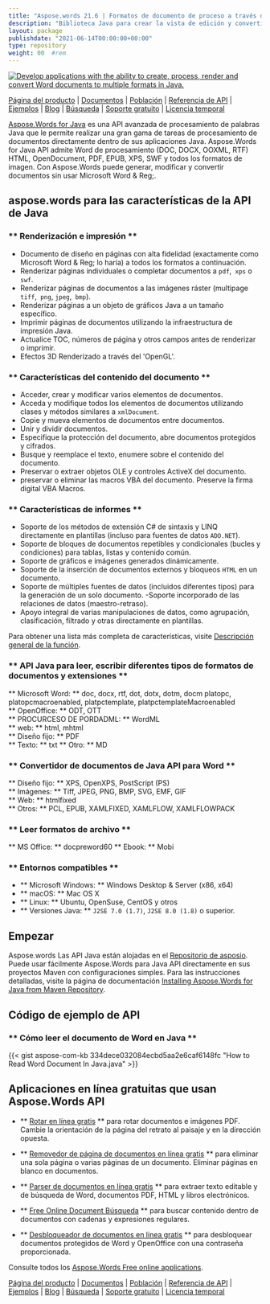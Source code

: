 ```yaml
---
title: "Aspose.words 21.6 | Formatos de documento de proceso a través de Java API" 
description: "Biblioteca Java para crear la vista de edición y convertir los documentos de Word y OpenOffice. Funcione programáticamente con texto de documento, imágenes, formularios, tablas, XML, OLE y más." 
layout: package
publishdate: "2021-06-14T00:00:00+00:00"
type: repository
weight: 00	#rem
---
```

[![Develop applications with the ability to create, process, render and convert Word documents to multiple formats in Java.](../aspose_words-for-java-banner.png)](./)

[Página del producto](https://products.aspose.com/words/java) | [Documentos](https://docs.aspose.com/words/java/) | [Población](https://products.aspose.app/words/family) | [Referencia de API](https://apireference.aspose.com/words/java) | [Ejemplos](https://github.com/aspose-words/Aspose.Words-for-Java/tree/master/Ejemplos) | [Blog](https://blog.aspose.com/category/words/) | [Búsqueda](https://search.aspose.com/) | [Soporte gratuito](https://forum.aspose.com/c/words) | [Licencia temporal](https://purchase.aspose.com/temporary-license)

[Aspose.Words for Java](https://products.aspose.com/words/java) es una API avanzada de procesamiento de palabras Java que le permite realizar una gran gama de tareas de procesamiento de documentos directamente dentro de sus aplicaciones Java. Aspose.Words for Java API admite Word de procesamiento (DOC, DOCX, OOXML, RTF) HTML, OpenDocument, PDF, EPUB, XPS, SWF y todos los formatos de imagen. Con Aspose.Words puede generar, modificar y convertir documentos sin usar Microsoft Word & Reg;.

## aspose.words para las características de la API de Java

### ** Renderización e impresión **
- Documento de diseño en páginas con alta fidelidad (exactamente como Microsoft Word & Reg; lo haría) a todos los formatos a continuación.
- Renderizar páginas individuales o completar documentos a `pdf`,` xps` o `swf`.
- Renderizar páginas de documentos a las imágenes ráster (multipage `tiff`,` png`, `jpeg`,` bmp`).
- Renderizar páginas a un objeto de gráficos Java a un tamaño específico.
- Imprimir páginas de documentos utilizando la infraestructura de impresión Java.
- Actualice TOC, números de página y otros campos antes de renderizar o imprimir.
- Efectos 3D Renderizado a través del 'OpenGL'.

### ** Características del contenido del documento **
- Acceder, crear y modificar varios elementos de documentos.
- Acceda y modifique todos los elementos de documentos utilizando clases y métodos similares a `xmlDocument`.
- Copie y mueva elementos de documentos entre documentos.
- Unir y dividir documentos.
- Especifique la protección del documento, abre documentos protegidos y cifrados.
- Busque y reemplace el texto, enumere sobre el contenido del documento.
- Preservar o extraer objetos OLE y controles ActiveX del documento.
- preservar o eliminar las macros VBA del documento. Preserve la firma digital VBA Macros.

### ** Características de informes **
- Soporte de los métodos de extensión C# de sintaxis y LINQ directamente en plantillas (incluso para fuentes de datos `ADO.NET`).
- Soporte de bloques de documentos repetibles y condicionales (bucles y condiciones) para tablas, listas y contenido común.
- Soporte de gráficos e imágenes generados dinámicamente.
- Soporte de la inserción de documentos externos y bloqueos `HTML` en un documento.
- Soporte de múltiples fuentes de datos (incluidos diferentes tipos) para la generación de un solo documento.
-Soporte incorporado de las relaciones de datos (maestro-retraso).
- Apoyo integral de varias manipulaciones de datos, como agrupación, clasificación, filtrado y otras directamente en plantillas.

Para obtener una lista más completa de características, visite [Descripción general de la función](https://docs.aspose.com/words/java/feature-overview/).

### ** API Java para leer, escribir diferentes tipos de formatos de documentos y extensiones **
** Microsoft Word: ** doc, docx, rtf, dot, dotx, dotm, docm platopc, platopcmacroenabled, platpctemplate, platpctemplateMacroenabled \
** OpenOffice: ** ODT, OTT \
** PROCURCESO DE PORDADML: ** WordML \
** web: ** html, mhtml \
** Diseño fijo: ** PDF \
** Texto: ** txt
** Otro: ** MD

### ** Convertidor de documentos de Java API para Word **
** Diseño fijo: ** XPS, OpenXPS, PostScript (PS) \
** Imágenes: ** Tiff, JPEG, PNG, BMP, SVG, EMF, GIF \
** Web: ** htmlfixed \
** Otros: ** PCL, EPUB, XAMLFIXED, XAMLFLOW, XAMLFLOWPACK

### ** Leer formatos de archivo **
** MS Office: ** docpreword60
** Ebook: ** Mobi

### ** Entornos compatibles **
- ** Microsoft Windows: ** Windows Desktop & Server (x86, x64)
- ** macOS: ** Mac OS X
- ** Linux: ** Ubuntu, OpenSuse, CentOS y otros
- ** Versiones Java: ** `J2SE 7.0 (1.7)`, `J2SE 8.0 (1.8)` o superior.

## Empezar

Aspose.words Las API Java están alojadas en el [Repositorio de asposio](https://repository.aspose.com/words/). Puede usar fácilmente Aspose.Words para Java API directamente en sus proyectos Maven con configuraciones simples. Para las instrucciones detalladas, visite la página de documentación [Installing Aspose.Words for Java from Maven Repository](https://docs.aspose.com/words/java/installation/).

## Código de ejemplo de API

### ** Cómo leer el documento de Word en Java **
{{< gist  aspose-com-kb 334dece032084ecbd5aa2e6caf6148fc "How to Read Word Document In Java.java" >}}

## Aplicaciones en línea gratuitas que usan Aspose.Words API

- ** [Rotar en línea gratis](https://products.aspose.app/words/rotate) ** para rotar documentos e imágenes PDF. Cambie la orientación de la página del retrato al paisaje y en la dirección opuesta.

- ** [Removedor de página de documentos en línea gratis](https://products.aspose.app/words/removepages) ** para eliminar una sola página o varias páginas de un documento. Eliminar páginas en blanco en documentos.

- ** [Parser de documentos en línea gratis](https://products.aspose.app/words/parser) ** para extraer texto editable y de búsqueda de Word, documentos PDF, HTML y libros electrónicos.

- ** [Free Online Document Búsqueda](https://products.aspose.app/words/search) ** para buscar contenido dentro de documentos con cadenas y expresiones regulares.

- ** [Desbloqueador de documentos en línea gratis](https://products.aspose.app/words/unlock) ** para desbloquear documentos protegidos de Word y OpenOffice con una contraseña proporcionada.

Consulte todos los [Aspose.Words Free online applications](https://products.aspose.app/words/family).

[Página del producto](https://products.aspose.com/words/java) | [Documentos](https://docs.aspose.com/words/java/) | [Población](https://products.aspose.app/words/family) | [Referencia de API](https://apireference.aspose.com/words/java) | [Ejemplos](https://github.com/aspose-words/Aspose.Words-for-Java/tree/master/Ejemplos) | [Blog](https://blog.aspose.com/category/words/) | [Búsqueda](https://search.aspose.com/) | [Soporte gratuito](https://forum.aspose.com/c/words) | [Licencia temporal](https://purchase.aspose.com/temporary-license)
